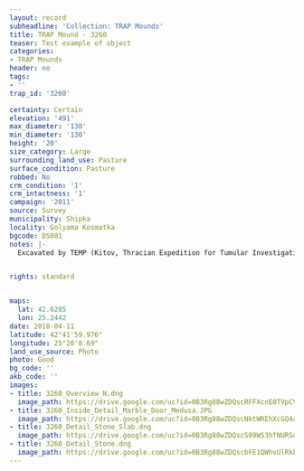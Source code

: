 ```yaml
---
layout: record
subheadline: 'Collection: TRAP Mounds'
title: TRAP Mound - 3260
teaser: Test example of object
categories:
- TRAP Mounds
header: no
tags:
- ''
trap_id: '3260'

certainty: Certain
elevation: '491'
max_diameter: '130'
min_diameter: '130'
height: '20'
size_category: Large
surrounding_land_use: Pasture
surface_condition: Pasture
robbed: No
crm_condition: '1'
crm_intactness: '1'
campaign: '2011'
source: Survey
municipality: Shipka
locality: Golyama Kosmatka
bgcode: DS001
notes: |-
  Excavated by TEMP (Kitov, Thracian Expedition for Tumular Investigations) 2004, Museum inside.


rights: standard


maps:
  lat: 42.6285
  lon: 25.2442
date: 2018-04-11
latitude: 42°41'59.976"
longitude: 25°20'0.69"
land_use_source: Photo
photo: Good
bg_code: ''
akb_code: ''
images:
- title: 3260_Overview_N.dng
  image_path: https://drive.google.com/uc?id=0B3Rg88wZDQscRFFXcnE0TVpCVHc
- title: 3260_Inside_Detail_Marble_Door_Medusa.JPG
  image_path: https://drive.google.com/uc?id=0B3Rg88wZDQscNktWREhXcGQ4aDA
- title: 3260_Detail_Stone_Slab.dng
  image_path: https://drive.google.com/uc?id=0B3Rg88wZDQscS09WS3hfNURSdkk
- title: 3260_Detail_Stone.dng
  image_path: https://drive.google.com/uc?id=0B3Rg88wZDQscbFE1QWhvUlRkb28
---
```

